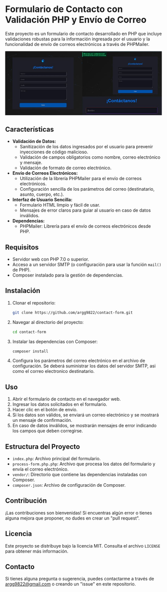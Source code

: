# Formulario de Contacto con Validación PHP y Envío de Correo

Este proyecto es un formulario de contacto desarrollado en PHP que incluye validaciones robustas para la información ingresada por el usuario y la funcionalidad de envío de correos electrónicos a través de PHPMailer.

![Captura de pantalla formulario de contacto](media/print_screen.jpg)

## Características

* **Validación de Datos:**
    * Sanitización de los datos ingresados por el usuario para prevenir inyecciones de código malicioso.
    * Validación de campos obligatorios como nombre, correo electrónico y mensaje.
    * Validación de formato de correo electrónico.
* **Envío de Correos Electrónicos:**
    * Utilización de la librería PHPMailer para el envío de correos electrónicos.
    * Configuración sencilla de los parámetros del correo (destinatario, asunto, cuerpo, etc.).
* **Interfaz de Usuario Sencilla:**
    * Formulario HTML limpio y fácil de usar.
    * Mensajes de error claros para guiar al usuario en caso de datos inválidos.
* **Dependencias:**
    * PHPMailer: Librería para el envío de correos electrónicos desde PHP.

## Requisitos

* Servidor web con PHP 7.0 o superior.
* Acceso a un servidor SMTP (o configuración para usar la función `mail()` de PHP).
* Composer instalado para la gestión de dependencias.

## Instalación

1.  Clonar el repositorio:

    ```bash
    git clone https://github.com/argg9822/contact-form.git
    ```

2.  Navegar al directorio del proyecto:

    ```bash
    cd contact-form
    ```

3.  Instalar las dependencias con Composer:

    ```bash
    composer install
    ```

4.  Configura los parámetros del correo electrónico en el archivo de configuración. Se deberá suministrar los datos del servidor SMTP, asi como el correo electronico destinatario.

## Uso

1.  Abrir el formulario de contacto en el navegador web.
2.  Ingresar los datos solicitados en el formulario.
3.  Hacer clic en el botón de envío.
4.  Si los datos son válidos, se enviará un correo electrónico y se mostrará un mensaje de confirmación.
5.  En caso de datos inválidos, se mostrarán mensajes de error indicando los campos que deben corregirse.

## Estructura del Proyecto

* `index.php`: Archivo principal del formulario.
* `process-form.php.php`: Archivo que procesa los datos del formulario y envía el correo electrónico.
* `vendor/`: Directorio que contiene las dependencias instaladas con Composer.
* `composer.json`: Archivo de configuración de Composer.

## Contribución

¡Las contribuciones son bienvenidas! Si encuentras algún error o tienes alguna mejora que proponer, no dudes en crear un "pull request".

## Licencia

Este proyecto se distribuye bajo la licencia MIT. Consulta el archivo `LICENSE` para obtener más información.

## Contacto

Si tienes alguna pregunta o sugerencia, puedes contactarme a través de argg9822@gmail.com o creando un "issue" en este repositorio.
